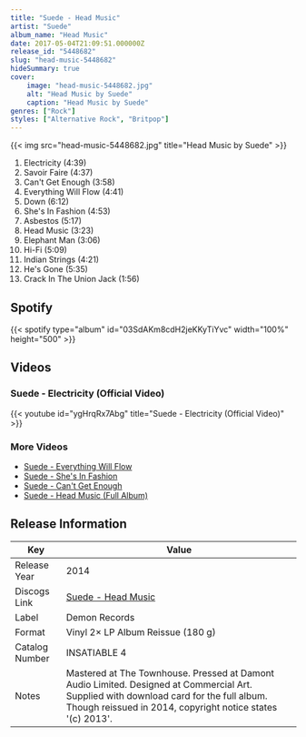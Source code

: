 ```yaml
---
title: "Suede - Head Music"
artist: "Suede"
album_name: "Head Music"
date: 2017-05-04T21:09:51.000000Z
release_id: "5448682"
slug: "head-music-5448682"
hideSummary: true
cover:
    image: "head-music-5448682.jpg"
    alt: "Head Music by Suede"
    caption: "Head Music by Suede"
genres: ["Rock"]
styles: ["Alternative Rock", "Britpop"]
---
```


{{< img src="head-music-5448682.jpg" title="Head Music by Suede" >}}

<!-- section break -->

1. Electricity (4:39)
2. Savoir Faire (4:37)
3. Can't Get Enough (3:58)
4. Everything Will Flow (4:41)
5. Down (6:12)
6. She's In Fashion (4:53)
7. Asbestos (5:17)
8. Head Music (3:23)
9. Elephant Man (3:06)
10. Hi-Fi (5:09)
11. Indian Strings (4:21)
12. He's Gone (5:35)
13. Crack In The Union Jack (1:56)

<!-- section break -->


## Spotify
{{< spotify type="album" id="03SdAKm8cdH2jeKKyTiYvc" width="100%" height="500" >}}



## Videos
### Suede - Electricity (Official Video)
{{< youtube id="ygHrqRx7Abg" title="Suede - Electricity (Official Video)" >}}<br>

### More Videos

- [Suede - Everything Will Flow](https://www.youtube.com/watch?v=iJKPP13Tqi4)
- [Suede - She's In Fashion](https://www.youtube.com/watch?v=iNPA68htGxk)
- [Suede - Can't Get Enough](https://www.youtube.com/watch?v=FGeFkrfrHLc)
- [Suede - Head Music (Full Album)](https://www.youtube.com/watch?v=ysFDcqnE7D4)


## Release Information
|  Key           | Value                                                |
| ---------------| ---------------------------------------------------- |
| Release Year   | 2014                                   |
| Discogs Link   | [Suede - Head Music](https://www.discogs.com/release/5448682-Suede-Head-Music) |
| Label          | Demon Records |
| Format         | Vinyl 2× LP Album Reissue (180 g) |
| Catalog Number | INSATIABLE 4 |
| Notes | Mastered at The Townhouse. Pressed at Damont Audio Limited.  Designed at Commercial Art.  Supplied with download card for the full album.   Though reissued in 2014, copyright notice states '(c) 2013'.   |